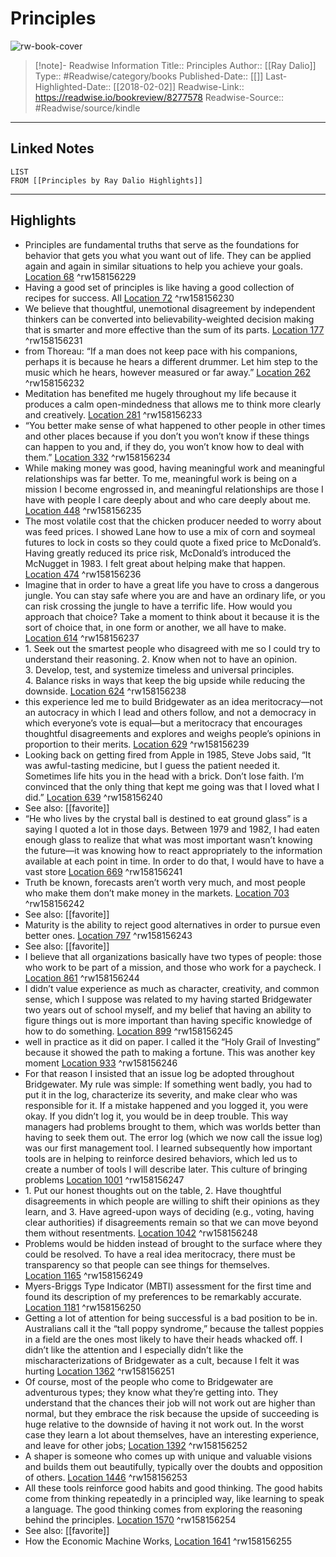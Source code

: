 # Principles

![rw-book-cover](https://images-na.ssl-images-amazon.com/images/I/41Mq7Ss7lPL._SL200_.jpg)
<br>
>[!note]- Readwise Information
>Title:: Principles
>Author:: [[Ray Dalio]]
>Type:: #Readwise/category/books
>Published-Date:: [[]]
>Last-Highlighted-Date:: [[2018-02-02]]
>Readwise-Link:: https://readwise.io/bookreview/8277578
>Readwise-Source:: #Readwise/source/kindle
--- 

## Linked Notes
```dataview
LIST
FROM [[Principles by Ray Dalio Highlights]]
```

---

## Highlights
- Principles are fundamental truths that serve as the foundations for behavior that gets you what you want out of life. They can be applied again and again in similar situations to help you achieve your goals. [Location 68](https://readwise.io/open/158156229) ^rw158156229
- Having a good set of principles is like having a good collection of recipes for success. All [Location 72](https://readwise.io/open/158156230) ^rw158156230
- We believe that thoughtful, unemotional disagreement by independent thinkers can be converted into believability-weighted decision making that is smarter and more effective than the sum of its parts. [Location 177](https://readwise.io/open/158156231) ^rw158156231
- from Thoreau: “If a man does not keep pace with his companions, perhaps it is because he hears a different drummer. Let him step to the music which he hears, however measured or far away.” [Location 262](https://readwise.io/open/158156232) ^rw158156232
- Meditation has benefited me hugely throughout my life because it produces a calm open-mindedness that allows me to think more clearly and creatively. [Location 281](https://readwise.io/open/158156233) ^rw158156233
- “You better make sense of what happened to other people in other times and other places because if you don’t you won’t know if these things can happen to you and, if they do, you won’t know how to deal with them.” [Location 332](https://readwise.io/open/158156234) ^rw158156234
- While making money was good, having meaningful work and meaningful relationships was far better. To me, meaningful work is being on a mission I become engrossed in, and meaningful relationships are those I have with people I care deeply about and who care deeply about me. [Location 448](https://readwise.io/open/158156235) ^rw158156235
- The most volatile cost that the chicken producer needed to worry about was feed prices. I showed Lane how to use a mix of corn and soymeal futures to lock in costs so they could quote a fixed price to McDonald’s. Having greatly reduced its price risk, McDonald’s introduced the McNugget in 1983. I felt great about helping make that happen. [Location 474](https://readwise.io/open/158156236) ^rw158156236
- Imagine that in order to have a great life you have to cross a dangerous jungle. You can stay safe where you are and have an ordinary life, or you can risk crossing the jungle to have a terrific life. How would you approach that choice? Take a moment to think about it because it is the sort of choice that, in one form or another, we all have to make. [Location 614](https://readwise.io/open/158156237) ^rw158156237
- 1. Seek out the smartest people who disagreed with me so I could try to understand their reasoning. 2. Know when not to have an opinion. 3. Develop, test, and systemize timeless and universal principles. 4. Balance risks in ways that keep the big upside while reducing the downside. [Location 624](https://readwise.io/open/158156238) ^rw158156238
- this experience led me to build Bridgewater as an idea meritocracy—not an autocracy in which I lead and others follow, and not a democracy in which everyone’s vote is equal—but a meritocracy that encourages thoughtful disagreements and explores and weighs people’s opinions in proportion to their merits. [Location 629](https://readwise.io/open/158156239) ^rw158156239
- Looking back on getting fired from Apple in 1985, Steve Jobs said, “It was awful-tasting medicine, but I guess the patient needed it. Sometimes life hits you in the head with a brick. Don’t lose faith. I’m convinced that the only thing that kept me going was that I loved what I did.” [Location 639](https://readwise.io/open/158156240) ^rw158156240 
- See also: [[favorite]] 
- “He who lives by the crystal ball is destined to eat ground glass” is a saying I quoted a lot in those days. Between 1979 and 1982, I had eaten enough glass to realize that what was most important wasn’t knowing the future—it was knowing how to react appropriately to the information available at each point in time. In order to do that, I would have to have a vast store [Location 669](https://readwise.io/open/158156241) ^rw158156241
- Truth be known, forecasts aren’t worth very much, and most people who make them don’t make money in the markets. [Location 703](https://readwise.io/open/158156242) ^rw158156242 
- See also: [[favorite]] 
- Maturity is the ability to reject good alternatives in order to pursue even better ones. [Location 797](https://readwise.io/open/158156243) ^rw158156243 
- See also: [[favorite]] 
- I believe that all organizations basically have two types of people: those who work to be part of a mission, and those who work for a paycheck. I [Location 861](https://readwise.io/open/158156244) ^rw158156244
- I didn’t value experience as much as character, creativity, and common sense, which I suppose was related to my having started Bridgewater two years out of school myself, and my belief that having an ability to figure things out is more important than having specific knowledge of how to do something. [Location 899](https://readwise.io/open/158156245) ^rw158156245
- well in practice as it did on paper. I called it the “Holy Grail of Investing” because it showed the path to making a fortune. This was another key moment [Location 933](https://readwise.io/open/158156246) ^rw158156246
- For that reason I insisted that an issue log be adopted throughout Bridgewater. My rule was simple: If something went badly, you had to put it in the log, characterize its severity, and make clear who was responsible for it. If a mistake happened and you logged it, you were okay. If you didn’t log it, you would be in deep trouble. This way managers had problems brought to them, which was worlds better than having to seek them out. The error log (which we now call the issue log) was our first management tool. I learned subsequently how important tools are in helping to reinforce desired behaviors, which led us to create a number of tools I will describe later. This culture of bringing problems [Location 1001](https://readwise.io/open/158156247) ^rw158156247
- 1. Put our honest thoughts out on the table, 2. Have thoughtful disagreements in which people are willing to shift their opinions as they learn, and 3. Have agreed-upon ways of deciding (e.g., voting, having clear authorities) if disagreements remain so that we can move beyond them without resentments. [Location 1042](https://readwise.io/open/158156248) ^rw158156248
- Problems would be hidden instead of brought to the surface where they could be resolved. To have a real idea meritocracy, there must be transparency so that people can see things for themselves. [Location 1165](https://readwise.io/open/158156249) ^rw158156249
- Myers-Briggs Type Indicator (MBTI) assessment for the first time and found its description of my preferences to be remarkably accurate. [Location 1181](https://readwise.io/open/158156250) ^rw158156250
- Getting a lot of attention for being successful is a bad position to be in. Australians call it the “tall poppy syndrome,” because the tallest poppies in a field are the ones most likely to have their heads whacked off. I didn’t like the attention and I especially didn’t like the mischaracterizations of Bridgewater as a cult, because I felt it was hurting [Location 1362](https://readwise.io/open/158156251) ^rw158156251
- Of course, most of the people who come to Bridgewater are adventurous types; they know what they’re getting into. They understand that the chances their job will not work out are higher than normal, but they embrace the risk because the upside of succeeding is huge relative to the downside of having it not work out. In the worst case they learn a lot about themselves, have an interesting experience, and leave for other jobs; [Location 1392](https://readwise.io/open/158156252) ^rw158156252
- A shaper is someone who comes up with unique and valuable visions and builds them out beautifully, typically over the doubts and opposition of others. [Location 1446](https://readwise.io/open/158156253) ^rw158156253
- All these tools reinforce good habits and good thinking. The good habits come from thinking repeatedly in a principled way, like learning to speak a language. The good thinking comes from exploring the reasoning behind the principles. [Location 1570](https://readwise.io/open/158156254) ^rw158156254 
- See also: [[favorite]] 
- How the Economic Machine Works, [Location 1641](https://readwise.io/open/158156255) ^rw158156255
